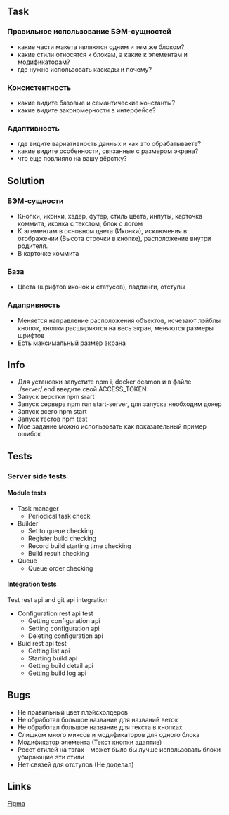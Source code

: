## Task
### Правильное использование БЭМ-сущностей

* какие части макета являются одним и тем же блоком?
* какие стили относятся к блокам, а какие к элементам и модификаторам?
* где нужно использовать каскады и почему?

### Консистентность

* какие видите базовые и семантические константы?
* какие видите закономерности в интерфейсе?

### Адаптивность

* где видите вариативность данных и как это обрабатываете?
* какие видите особенности, связанные с размером экрана?
* что еще повлияло на вашу вёрстку?

## Solution

### БЭМ-сущности

* Кнопки, иконки, хэдер, футер, стиль цвета, инпуты, карточка коммита, иконка с текстом, блок с логом
* К элементам в основном цвета (Иконки), исключения в отображении (Высота строчки в кнопке), расположение внутри родителя.
* В карточке коммита

### База

* Цвета (шрифтов иконок и статусов), паддинги, отступы

### Адапривность

* Меняется направление расположения объектов, исчезают лэйблы кнопок, кнопки расширяются на весь экран, меняются размеры шрифтов
* Есть максимальный размер экрана


## Info

* Для установки запустите npm i, docker deamon и в файле ./server/.end введите свой ACCESS_TOKEN
* Запуск верстки npm srart
* Запуск сервера npm run start-server, для запуска необходим докер
* Запуск всего npm start
* Запуск тестов npm test
* Мое задание можно использовать как показательный пример ошибок

## Tests

### Server side tests

#### Module tests

* Task manager
    * Periodical task check
* Builder
    * Set to queue checking
    * Register build checking
    * Record build starting time checking
    * Build result checking
* Queue
    * Queue order checking

#### Integration tests

Test rest api and git api integration

* Configuration rest api test
    * Getting configuration api
    * Setting configuration api
    * Deleting configuration api
* Buid rest api test
    * Getting list api
    * Starting build api
    * Getting build detail api
    * Getting build log api

## Bugs

* Не правильный цвет плэйсхолдеров
* Не обработал большое название для названий веток
* Не обработал большое название для текста в кнопках
* Слишком много миксов и модификаторов для одного блока
* Модификатор элемента (Текст кнопки адаптив)
* Ресет стилей на тэгах - может было бы лучше использовать блоки убирающие эти стили
* Нет связей для отступов (Не доделал)

## Links
[Figma](https://www.figma.com/file/vA6BJJ3AiWar3Q3bq30eyG/SHRI-homework-specification)